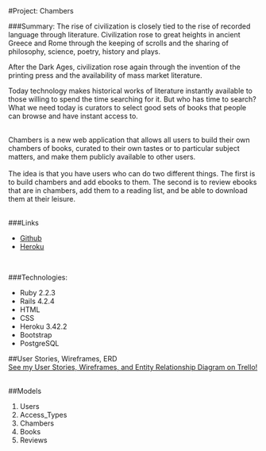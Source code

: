<br><br>
#Project: Chambers

###Summary:
The rise of civilization is closely tied to the rise of recorded language through literature. Civilization rose to great heights in ancient Greece and Rome through the keeping of scrolls and the sharing of philosophy, science, poetry, history and plays.

After the Dark Ages, civilization rose again through the invention of the printing press and the availability of mass market literature.

Today technology makes historical works of literature instantly available to those willing to spend the time searching for it. But who has time to search? What we need today is curators to select good sets of books that people can browse and have instant access to.
<br><br>

Chambers is a new web application that allows all users to build their own chambers of books, curated to their own tastes or to particular subject matters, and make them publicly available to other users.
<br><br>
The idea is that you have users who can do two different things. The first is to build chambers and add ebooks to them. The second is to review ebooks that are in chambers, add them to a reading list, and be able to download them at their leisure.
<br><br>

###Links

- <a href="https://github.com/wingedearth/chambers/">Github</a>
- <a href="https://stark-escarpment-71708.herokuapp.com/">Heroku</a>
</br>

###Technologies:
- Ruby 2.2.3
- Rails 4.2.4
- HTML
- CSS
- Heroku 3.42.2
- Bootstrap
- PostgreSQL


##User Stories, Wireframes, ERD
<br>
<a href="https://trello.com/b/JD5Bcnjt/chambers">See my User Stories, Wireframes, and Entity Relationship Diagram on Trello!</a>
<br><br>


##Models
1. Users
2. Access_Types
3. Chambers
4. Books
5. Reviews
